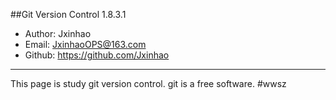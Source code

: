 ##Git Version Control 1.8.3.1
- Author: Jxinhao
- Email: JxinhaoOPS@163.com
- Github: https://github.com/Jxinhao
---
This page is study git version control.
git is a free software.
#wwsz
